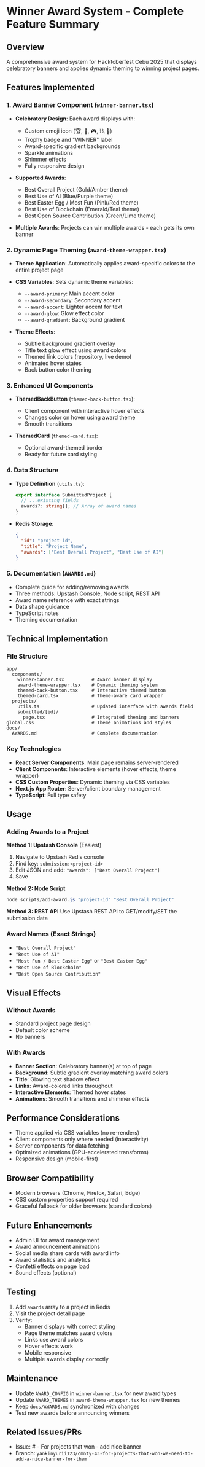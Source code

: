 # Winner Award System - Complete Feature Summary

## Overview
A comprehensive award system for Hacktoberfest Cebu 2025 that displays celebratory banners and applies dynamic theming to winning project pages.

## Features Implemented

### 1. Award Banner Component (`winner-banner.tsx`)
- **Celebratory Design**: Each award displays with:
  - Custom emoji icon (🏆, 🤖, 🎮, ⛓️, 🌟)
  - Trophy badge and "WINNER" label
  - Award-specific gradient backgrounds
  - Sparkle animations
  - Shimmer effects
  - Fully responsive design

- **Supported Awards**:
  - Best Overall Project (Gold/Amber theme)
  - Best Use of AI (Blue/Purple theme)
  - Best Easter Egg / Most Fun (Pink/Red theme)
  - Best Use of Blockchain (Emerald/Teal theme)
  - Best Open Source Contribution (Green/Lime theme)

- **Multiple Awards**: Projects can win multiple awards - each gets its own banner

### 2. Dynamic Page Theming (`award-theme-wrapper.tsx`)
- **Theme Application**: Automatically applies award-specific colors to the entire project page
- **CSS Variables**: Sets dynamic theme variables:
  - `--award-primary`: Main accent color
  - `--award-secondary`: Secondary accent
  - `--award-accent`: Lighter accent for text
  - `--award-glow`: Glow effect color
  - `--award-gradient`: Background gradient

- **Theme Effects**:
  - Subtle background gradient overlay
  - Title text glow effect using award colors
  - Themed link colors (repository, live demo)
  - Animated hover states
  - Back button color theming

### 3. Enhanced UI Components
- **ThemedBackButton** (`themed-back-button.tsx`):
  - Client component with interactive hover effects
  - Changes color on hover using award theme
  - Smooth transitions

- **ThemedCard** (`themed-card.tsx`):
  - Optional award-themed border
  - Ready for future card styling

### 4. Data Structure
- **Type Definition** (`utils.ts`):
  ```typescript
  export interface SubmittedProject {
    // ...existing fields
    awards?: string[]; // Array of award names
  }
  ```

- **Redis Storage**:
  ```json
  {
    "id": "project-id",
    "title": "Project Name",
    "awards": ["Best Overall Project", "Best Use of AI"]
  }
  ```

### 5. Documentation (`AWARDS.md`)
- Complete guide for adding/removing awards
- Three methods: Upstash Console, Node script, REST API
- Award name reference with exact strings
- Data shape guidance
- TypeScript notes
- Theming documentation

## Technical Implementation

### File Structure
```
app/
  components/
    winner-banner.tsx          # Award banner display
    award-theme-wrapper.tsx    # Dynamic theming system
    themed-back-button.tsx     # Interactive themed button
    themed-card.tsx            # Theme-aware card wrapper
  projects/
    utils.ts                   # Updated interface with awards field
    submitted/[id]/
      page.tsx                 # Integrated theming and banners
global.css                     # Theme animations and styles
docs/
  AWARDS.md                    # Complete documentation
```

### Key Technologies
- **React Server Components**: Main page remains server-rendered
- **Client Components**: Interactive elements (hover effects, theme wrapper)
- **CSS Custom Properties**: Dynamic theming via CSS variables
- **Next.js App Router**: Server/client boundary management
- **TypeScript**: Full type safety

## Usage

### Adding Awards to a Project

**Method 1: Upstash Console** (Easiest)
1. Navigate to Upstash Redis console
2. Find key: `submission:<project-id>`
3. Edit JSON and add: `"awards": ["Best Overall Project"]`
4. Save

**Method 2: Node Script**
```powershell
node scripts/add-award.js "project-id" "Best Overall Project"
```

**Method 3: REST API**
Use Upstash REST API to GET/modify/SET the submission data

### Award Names (Exact Strings)
- `"Best Overall Project"`
- `"Best Use of AI"`
- `"Most Fun / Best Easter Egg"` or `"Best Easter Egg"`
- `"Best Use of Blockchain"`
- `"Best Open Source Contribution"`

## Visual Effects

### Without Awards
- Standard project page design
- Default color scheme
- No banners

### With Awards
- **Banner Section**: Celebratory banner(s) at top of page
- **Background**: Subtle gradient overlay matching award colors
- **Title**: Glowing text shadow effect
- **Links**: Award-colored links throughout
- **Interactive Elements**: Themed hover states
- **Animations**: Smooth transitions and shimmer effects

## Performance Considerations
- Theme applied via CSS variables (no re-renders)
- Client components only where needed (interactivity)
- Server components for data fetching
- Optimized animations (GPU-accelerated transforms)
- Responsive design (mobile-first)

## Browser Compatibility
- Modern browsers (Chrome, Firefox, Safari, Edge)
- CSS custom properties support required
- Graceful fallback for older browsers (standard colors)

## Future Enhancements
- Admin UI for award management
- Award announcement animations
- Social media share cards with award info
- Award statistics and analytics
- Confetti effects on page load
- Sound effects (optional)

## Testing
1. Add `awards` array to a project in Redis
2. Visit the project detail page
3. Verify:
   - Banner displays with correct styling
   - Page theme matches award colors
   - Links use award colors
   - Hover effects work
   - Mobile responsive
   - Multiple awards display correctly

## Maintenance
- Update `AWARD_CONFIG` in `winner-banner.tsx` for new award types
- Update `AWARD_THEMES` in `award-theme-wrapper.tsx` for new themes
- Keep `docs/AWARDS.md` synchronized with changes
- Test new awards before announcing winners

## Related Issues/PRs
- Issue: #<issue-number> - For projects that won - add nice banner
- Branch: `yankinyurii123/cmnty-43-for-projects-that-won-we-need-to-add-a-nice-banner-for-them`
